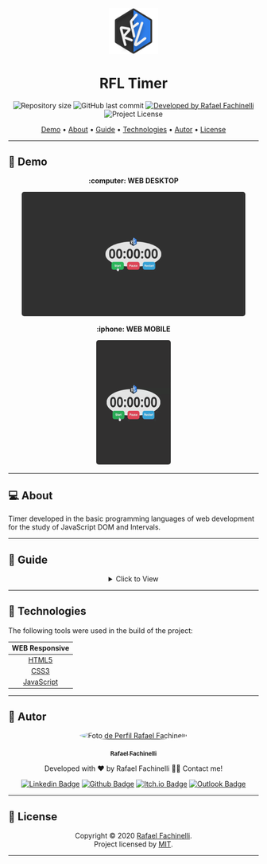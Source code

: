 <div align="center">
  <img src=".github/logo.svg" width="100px">
  <h1>RFL Timer</h1>
</div>

<p align="center"> 
  <img alt="Repository size" src="https://img.shields.io/github/repo-size/rafaelfachinelli/RFLTimer?style=for-the-badge">
  <img alt="GitHub last commit" src="https://img.shields.io/github/last-commit/rafaelfachinelli/RFLTimer?style=for-the-badge">
  <a href="https://github.com/rafaelfachinelli">
    <img alt="Developed by Rafael Fachinelli" src="https://img.shields.io/badge/developer-Rafael Fachinelli-%237519C1?style=for-the-badge">
  </a>
  <img alt="Project License" src="https://img.shields.io/github/license/rafaelfachinelli/RFLTimer?style=for-the-badge"/>
<p>

<p align="center">
 <a href="#movie_camera-demo">Demo</a> •
 <a href="#computer-about">About</a> •
 <a href="#memo-guide">Guide</a> •
 <a href="#hammer-technologies">Technologies</a> •
 <a href="#boy-autor">Autor</a> •
 <a href="#page_facing_up-license">License</a>
</p>

---
## :movie_camera: **Demo**

<p align="center"><b> :computer: WEB DESKTOP </b></p>

<p align="center"><kbd><img width="450" style="border-radius: 5px" height="250" alt="RFLTimer Desktop Demo" src="./.github/demo-desktop-RFLTimer.gif"></kbd></p>

<p align="center"><b> :iphone: WEB MOBILE </b></p>

<p align="center"><kbd><img width="150" style="border-radius: 5px" height="250" alt="RFLTimer Mobile Demo" src="./.github/demo-mobile-RFLTimer.gif"></kbd></p>

---
## :computer: About

Timer developed in the basic programming languages of web development for the study of JavaScript DOM and Intervals.

---
## :memo: **Guide**

<div align="center">
<details>
<summary>Click to View</summary>

|Status|Plataform|Task|
|:---:|:---:|:---|
|:heavy_check_mark:|:computer::iphone:|Build semantic page HTML|
|:heavy_check_mark:|:computer::iphone:|Build responsive CSS|
|:heavy_check_mark:|:computer:|CSS in BEM|
|:heavy_check_mark:|:computer:|Build JavaScript logic|

</details>
</div>

---
## :hammer: **Technologies**

The following tools were used in the build of the project:

<div align="center">

|WEB Responsive|
|:---:|
|[HTML5](https://developer.mozilla.org/pt-BR/docs/Web/HTML/HTML5)|
|[CSS3](https://developer.mozilla.org/pt-BR/docs/Archive/CSS3)|
|[JavaScript](https://www.ecma-international.org/publications/standards/Ecma-262.htm)|

</div>

---
## :boy: **Autor**

<div align="center">

<a href="https://github.com/rafaelfachinelli">
 <img style="border-radius: 100%;" src="https://avatars3.githubusercontent.com/u/19878139?s=460&u=278a6f44f49af3c8edb13a811f7654dfe6e89341&v=4" width="100px;" alt="Foto de Perfil Rafael Fachinelli"/>
 <p><sub><b>Rafael Fachinelli</b></sub></p></a>


Developed with ❤️ by Rafael Fachinelli 👋🏽 Contact me!

[![Linkedin Badge](https://img.shields.io/badge/-Rafael_Fachinelli-blue?style=flat-square&logo=Linkedin&logoColor=white&link=https://www.linkedin.com/in/rafaelfachinelli/)](https://www.linkedin.com/in/rafaelfachinelli/)
[![Github Badge](https://img.shields.io/badge/-rafaelfachinelli-000?style=flat-square&logo=Github&logoColor=white&link=https://github.com/rafaelfachinelli)](https://github.com/rafaelfachinelli)
[![Itch.io Badge](https://img.shields.io/badge/-rafaelfachinelli-FA5C5C?style=flat-square&logo=itch.io&logoColor=white&link=https://rafael-fachinelli.itch.io/)](https://rafael-fachinelli.itch.io/)
[![Outlook Badge](https://img.shields.io/badge/-rafael.fachinelli@fatec.sp.gov.br-0078d4?style=flat-square&logo=microsoft-outlook&logoColor=white&link=mailto:rafael.fachinelli@fatec.sp.gov.br)](mailto:rafael.fachinelli@fatec.sp.gov.br)

</div>

---
## :page_facing_up: **License**

<div align="center">

Copyright © 2020 [Rafael Fachinelli](https://github.com/rafaelfachinelli).<br />
Project licensed by [MIT](./LICENSE).

</div>

---

